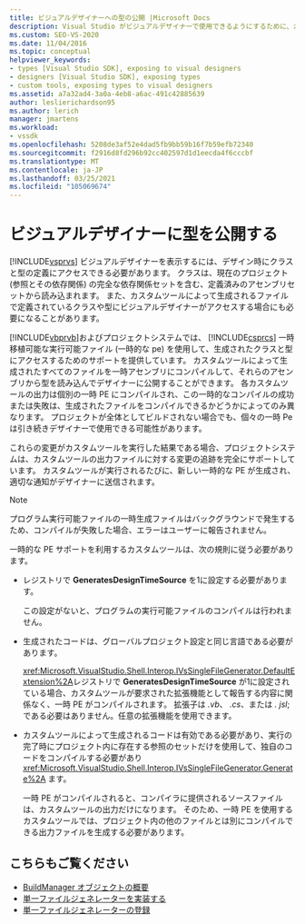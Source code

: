 ```yaml
---
title: ビジュアルデザイナーへの型の公開 |Microsoft Docs
description: Visual Studio がビジュアルデザイナーで使用できるようにするために、カスタムツールに含まれるクラスと型の定義を公開する方法について説明します。
ms.custom: SEO-VS-2020
ms.date: 11/04/2016
ms.topic: conceptual
helpviewer_keywords:
- types [Visual Studio SDK], exposing to visual designers
- designers [Visual Studio SDK], exposing types
- custom tools, exposing types to visual designers
ms.assetid: a7a32ad4-3a0a-4eb8-a6ac-491c42885639
author: leslierichardson95
ms.author: lerich
manager: jmartens
ms.workload:
- vssdk
ms.openlocfilehash: 5208de3af52e4dad5fb9bb59b16f7b59efb72340
ms.sourcegitcommit: f2916d8fd296b92cc402597d1d1eecda4f6cccbf
ms.translationtype: MT
ms.contentlocale: ja-JP
ms.lasthandoff: 03/25/2021
ms.locfileid: "105069674"
---
```

# <a name="expose-types-to-visual-designers"></a>ビジュアルデザイナーに型を公開する
[!INCLUDE[vsprvs](../../code-quality/includes/vsprvs_md.md)] ビジュアルデザイナーを表示するには、デザイン時にクラスと型の定義にアクセスできる必要があります。 クラスは、現在のプロジェクト (参照とその依存関係) の完全な依存関係セットを含む、定義済みのアセンブリセットから読み込まれます。 また、カスタムツールによって生成されるファイルで定義されているクラスや型にビジュアルデザイナーがアクセスする場合にも必要になることがあります。

 [!INCLUDE[vbprvb](../../code-quality/includes/vbprvb_md.md)]およびプロジェクトシステムでは、 [!INCLUDE[csprcs](../../data-tools/includes/csprcs_md.md)] 一時移植可能な実行可能ファイル (一時的な pe) を使用して、生成されたクラスと型にアクセスするためのサポートを提供しています。 カスタムツールによって生成されたすべてのファイルを一時アセンブリにコンパイルして、それらのアセンブリから型を読み込んでデザイナーに公開することができます。 各カスタムツールの出力は個別の一時 PE にコンパイルされ、この一時的なコンパイルの成功または失敗は、生成されたファイルをコンパイルできるかどうかによってのみ異なります。 プロジェクトが全体としてビルドされない場合でも、個々の一時 Pe は引き続きデザイナーで使用できる可能性があります。

 これらの変更がカスタムツールを実行した結果である場合、プロジェクトシステムは、カスタムツールの出力ファイルに対する変更の追跡を完全にサポートしています。 カスタムツールが実行されるたびに、新しい一時的な PE が生成され、適切な通知がデザイナーに送信されます。

> [!NOTE]
> プログラム実行可能ファイルの一時生成ファイルはバックグラウンドで発生するため、コンパイルが失敗した場合、エラーはユーザーに報告されません。

 一時的な PE サポートを利用するカスタムツールは、次の規則に従う必要があります。

- レジストリで **GeneratesDesignTimeSource** を1に設定する必要があります。

     この設定がないと、プログラムの実行可能ファイルのコンパイルは行われません。

- 生成されたコードは、グローバルプロジェクト設定と同じ言語である必要があります。

     <xref:Microsoft.VisualStudio.Shell.Interop.IVsSingleFileGenerator.DefaultExtension%2A>レジストリで **GeneratesDesignTimeSource** が1に設定されている場合、カスタムツールが要求された拡張機能として報告する内容に関係なく、一時 PE がコンパイルされます。 拡張子は *.vb*、 *.cs*、または *. jsl*; である必要はありません。任意の拡張機能を使用できます。

- カスタムツールによって生成されるコードは有効である必要があり、実行の完了時にプロジェクト内に存在する参照のセットだけを使用して、独自のコードをコンパイルする必要があり <xref:Microsoft.VisualStudio.Shell.Interop.IVsSingleFileGenerator.Generate%2A> ます。

     一時 PE がコンパイルされると、コンパイラに提供されるソースファイルは、カスタムツールの出力だけになります。 そのため、一時 PE を使用するカスタムツールでは、プロジェクト内の他のファイルとは別にコンパイルできる出力ファイルを生成する必要があります。

## <a name="see-also"></a>こちらもご覧ください
- [BuildManager オブジェクトの概要](/previous-versions/8f9kffa8(v=vs.140))
- [単一ファイルジェネレーターを実装する](../../extensibility/internals/implementing-single-file-generators.md)
- [単一ファイルジェネレーターの登録](../../extensibility/internals/registering-single-file-generators.md)